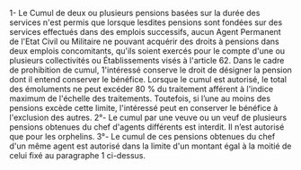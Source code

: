 1- Le Cumul de deux ou plusieurs pensions basées sur la durée des services n'est permis que lorsque lesdites pensions sont fondées sur des services effectués dans des emplois successifs, aucun Agent Permanent de l'Etat Civil ou Militaire ne pouvant acqué­rir des droits à pensions dans deux emplois concomitants, qu'ils soient exercés pour le compte d'une ou plusieurs collectivités ou Établissements visés à l'article 62.
Dans le cadre de prohibition de cumul, 1'intéressé conserve le droit de désigner la pension dont il entend conserver le bénéfice.
Lorsque le cumul est autorisé, le total des émoluments ne peut excéder 80 % du traitement afférent à l'indice maximum de l'échelle des traitements.
Toutefois, si l’une au moins des pensions excède cette limite, l'intéressé peut en conserver le bénéfice à l'exclusion des autres.
2°- Le cumul par une veuve ou un veuf de plusieurs pensions obtenues du chef d'agents différents est interdit. Il n’est autorisé que pour les orphelins.
3°- Le cumul de ces pensions obtenues du chef d'un même agent est autorisé dans la limite d'un montant égal à la moitié de celui fixé au paragraphe 1 ci-dessus.